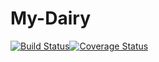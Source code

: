 # My-Dairy


[![Build Status](https://travis-ci.org/Claudinee11/My-Dairy.svg?branch=Develop)](https://travis-ci.org/Claudinee11/My-Dairy)[![Coverage Status](https://coveralls.io/repos/github/Claudinee11/My-Dairy/badge.svg?branch=Develop)](https://coveralls.io/github/Claudinee11/My-Dairy?branch=Develop)